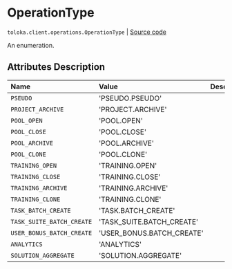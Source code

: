 # OperationType
`toloka.client.operations.OperationType` | [Source code](https://github.com/Toloka/toloka-kit/blob/v1.0.1/src/client/operations.py#L31)

An enumeration.

## Attributes Description

| Name | Value | Description |
| :------| :-----------| :----------| 
`PSEUDO`|'PSEUDO.PSEUDO'|<p></p>
`PROJECT_ARCHIVE`|'PROJECT.ARCHIVE'|<p></p>
`POOL_OPEN`|'POOL.OPEN'|<p></p>
`POOL_CLOSE`|'POOL.CLOSE'|<p></p>
`POOL_ARCHIVE`|'POOL.ARCHIVE'|<p></p>
`POOL_CLONE`|'POOL.CLONE'|<p></p>
`TRAINING_OPEN`|'TRAINING.OPEN'|<p></p>
`TRAINING_CLOSE`|'TRAINING.CLOSE'|<p></p>
`TRAINING_ARCHIVE`|'TRAINING.ARCHIVE'|<p></p>
`TRAINING_CLONE`|'TRAINING.CLONE'|<p></p>
`TASK_BATCH_CREATE`|'TASK.BATCH_CREATE'|<p></p>
`TASK_SUITE_BATCH_CREATE`|'TASK_SUITE.BATCH_CREATE'|<p></p>
`USER_BONUS_BATCH_CREATE`|'USER_BONUS.BATCH_CREATE'|<p></p>
`ANALYTICS`|'ANALYTICS'|<p></p>
`SOLUTION_AGGREGATE`|'SOLUTION.AGGREGATE'|<p></p>
